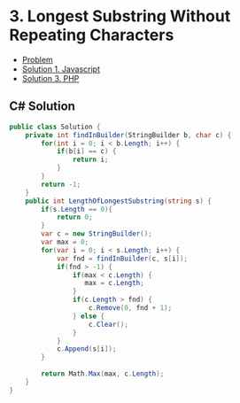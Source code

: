 # 3. Longest Substring Without Repeating Characters

- [Problem](index)
- [Solution 1. Javascript](solution-1-javascript)
- [Solution 3. PHP](solution-3-php)

## C# Solution

```csharp
public class Solution {
    private int findInBuilder(StringBuilder b, char c) {
        for(int i = 0; i < b.Length; i++) {
            if(b[i] == c) {
                return i;
            }
        }
        return -1;
    }
    public int LengthOfLongestSubstring(string s) {
        if(s.Length == 0){
            return 0;
        }
        var c = new StringBuilder();
        var max = 0;
        for(var i = 0; i < s.Length; i++) {
            var fnd = findInBuilder(c, s[i]);
            if(fnd > -1) {
                if(max < c.Length) {
                   max = c.Length;
                }
                if(c.Length > fnd) {
                    c.Remove(0, fnd + 1);
                } else {
                    c.Clear();
                }
            }
            c.Append(s[i]);
        }
        
        return Math.Max(max, c.Length);
    }
}
```